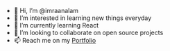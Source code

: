 - 👋 Hi, I’m @imraanalam
- 👀 I’m interested in learning new things everyday
- 🌱 I’m currently learning React
- 💞️ I’m looking to collaborate on open source projects
- 📫 Reach me on my <a href="https://imraanalam.com/">Portfolio</a>

<!---
imraanalam/imraanalam is a ✨ special ✨ repository because its `README.md` (this file) appears on your GitHub profile.
You can click the Preview link to take a look at your changes.
--->
